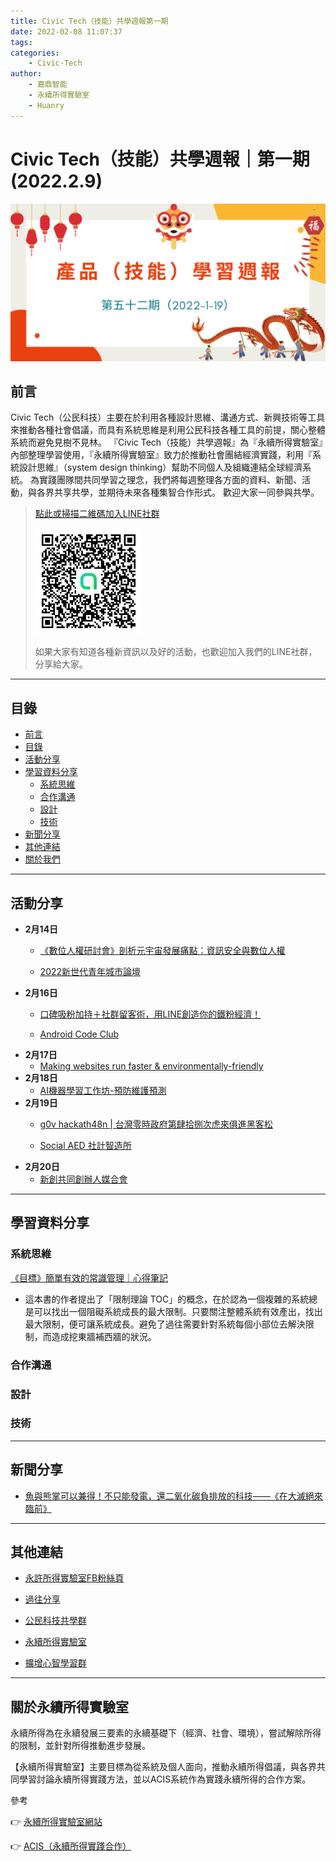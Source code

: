 ```yaml
---
title: Civic Tech（技能）共學週報第一期
date: 2022-02-08 11:07:37
tags:
categories:
	- Civic-Tech
author:
	- 嘉鼎智能
	- 永續所得實驗室
	- Huanry
---
```

# Civic Tech（技能）共學週報｜第一期 (2022.2.9)

![Civic-Tech-1](/img/pm/52.png)

## 前言

Civic Tech（公民科技）主要在於利用各種設計思維、溝通方式、新興技術等工具來推動各種社會倡議，而具有系統思維是利用公民科技各種工具的前提，關心整體系統而避免見樹不見林。
『Civic Tech（技能）共學週報』為『永續所得實驗室』內部整理學習使用，『永續所得實驗室』致力於推動社會團結經濟實踐，利用『系統設計思維』（system design thinking）幫助不同個人及組織連結全球經濟系統。
為實踐團隊間共同學習之理念，我們將每週整理各方面的資料、新聞、活動，與各界共享共學，並期待未來各種集智合作形式。
歡迎大家一同參與共學。

>[點此或掃描二維碼加入LINE社群](https://line.me/ti/g2/Dj4AkbdDsY6o4D_CdDUB6Q)
>
>[![公民科技共學群](/img/產品共學群.jpg)](https://line.me/ti/g2/Dj4AkbdDsY6o4D_CdDUB6Q)
>
>如果大家有知道各種新資訊以及好的活動，也歡迎加入我們的LINE社群，分享給大家。

---
## 目錄
- [前言](#前言)
- [目錄](#目錄)
- [活動分享](#活動分享)
- [學習資料分享](#學習資料分享)
	- [系統思維](#系統思維)
	- [合作溝通](#合作溝通)
	- [設計](#設計)
	- [技術](#技術)
- [新聞分享](#新聞分享)
- [其他連結](#其他連結)
- [關於我們](#關於我們)

---
## 活動分享

- **2月14日**
	- [《數位人權研討會》剖析元宇宙發展痛點：資訊安全與數位人權](https://www.accupass.com/event/2201050729181065808149)

	- [2022新世代青年城市論壇](https://www.accupass.com/event/2201270251371581500000)
- **2月16日**
	- [口碑吸粉加持＋社群留客術，用LINE創造你的鐵粉經濟！](https://www.accupass.com/event/2201190244306241271710)

	- [Android Code Club](https://www.meetup.com/Taiwan-Android-Developer-Study-Group/events/283652167)
- **2月17日**
	- [Making websites run faster & environmentally-friendly](https://www.eventbrite.com/e/making-websites-run-faster-environmentally-friendly-tickets-232071551257)
- **2月18日**
	- [AI機器學習工作坊-預防維護預測](https://www.accupass.com/event/2201130747346508179980)
- **2月19日**
	- [g0v hackath48n | 台灣零時政府第肆拾捌次虎來俱進黑客松](https://g0v-jothon.kktix.cc/events/g0v-hackath48n)

	- [Social AED 社計智造所](https://www.accupass.com/event/2201200650034738267700)
- **2月20日**
	- [新創共同創辦人媒合會](https://www.accupass.com/event/2201071219461693580565)


---
## 學習資料分享

### 系統思維

[《目標》簡單有效的常識管理｜心得筆記](https://medium.com/agile-coffee/%E7%9B%AE%E6%A8%99-1eb759c8d090)
- 這本書的作者提出了「限制理論 TOC」的概念，在於認為一個複雜的系統總是可以找出一個阻礙系統成長的最大限制。只要關注整體系統有效產出，找出最大限制，便可讓系統成長。避免了過往需要針對系統每個小部位去解決限制，而造成挖東牆補西牆的狀況。


[]()

### 合作溝通

### 設計

### 技術



---
## 新聞分享

- [魚與熊掌可以兼得！不只能發電，還二氧化碳負排放的科技——《在大滅絕來臨前》](https://pansci.asia/archives/343009)




---
## 其他連結

- [永許所得實驗室FB粉絲頁](https://www.facebook.com/%E6%B0%B8%E7%BA%8C%E6%89%80%E5%BE%97%E5%AF%A6%E9%A9%97%E5%AE%A4-102916798609139)

- [過往分享](/categories/產品（技能）學習週報)

- [公民科技共學群](https://line.me/ti/g2/Dj4AkbdDsY6o4D_CdDUB6Q?utm_source=invitation&utm_medium=link_copy&utm_campaign=default)

- [永續所得實驗室](https://line.me/ti/g2/asPFU-0w4o9MIRSBdb4gtg?utm_source=invitation&utm_medium=link_copy&utm_campaign=default)

- [擴增心智學習群](https://line.me/ti/g2/asPFU-0w4o9MIRSBdb4gtg?utm_source=invitation&utm_medium=link_copy&utm_campaign=default)

---

## 關於永續所得實驗室

永續所得為在永續發展三要素的永續基礎下（經濟、社會、環境），嘗試解除所得的限制，並針對所得推動進步發展。

【永續所得實驗室】主要目標為從系統及個人面向，推動永續所得倡議，與各界共同學習討論永續所得實踐方法，並以ACIS系統作為實踐永續所得的合作方案。

參考

👉 [永續所得實驗室網站](https://sustainable-income-lab.github.io/)

👉 [ACIS（永續所得實踐合作）](https://acis.magnific.biz/)